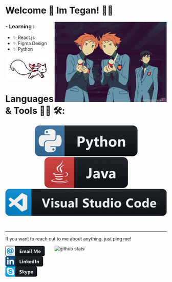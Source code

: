 # Welcome 👋 Im Tegan! 👩‍💻

<img align="right" height="250" width="350" alt="welcome gif with party poppers" src="https://raw.githubusercontent.com/teganjennings/teganjennings/main/assets/welcome.gif" />

### - Learning :

- ✨ React.js
- ✨ Figma Design
- ✨ Python

<img align="center" height="75" alt="kyubey running gif" src="https://raw.githubusercontent.com/teganjennings/teganjennings/main/assets/kyubey.gif" />

# Languages & Tools 👨‍💻 🛠:

<p align="center">
  <!-- For more icons please follow  https://github.com/MikeCodesDotNET/ColoredBadges -->
  <img src="https://raw.githubusercontent.com/teganjennings/teganjennings/main/assets/icons/python.png" alt="python icon" />
  <img src="https://raw.githubusercontent.com/teganjennings/teganjennings/main/assets/icons/java.png" alt="java icon" />
  <img src="https://raw.githubusercontent.com/teganjennings/teganjennings/main/assets/icons/visualstudio_code.png" alt="visualstudio_code" />
</p>
</br>

<hr width="100%" size="2">
<p>If you want to reach out to me about anything, just ping me!</p>

<a href="https://github.com/teganjennings/github-readme-stats">
  <img align="right" height="250" width="350" alt="github stats" src="https://github-readme-stats.vercel.app/api?username=teganjennings&&show_icons=true&theme=dracula" />
</a>

<a href="mailto:teganjennings1@hotmail.com">
  <img align="left" alt="email me icon" src="https://raw.githubusercontent.com/teganjennings/teganjennings/main/assets/contact/email_me.png" />
</a>

<a href="https://www.linkedin.com/in/teganjennings/">
  <img align="left" alt="github stats" src="https://raw.githubusercontent.com/teganjennings/teganjennings/main/assets/contact/linkedin.png" />
</a>

<a href="https://join.skype.com/invite/EZPsibmc1UPf">
  <img align="rigleftht" alt="github stats" src="https://raw.githubusercontent.com/teganjennings/teganjennings/main/assets/contact/skype.png" />
</a>
